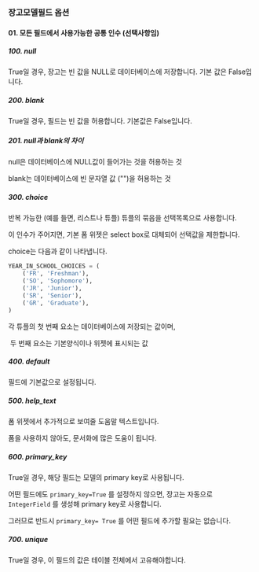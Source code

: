 ### 장고모델필드 옵션



#### 01. 모든 필드에서 사용가능한 공통 인수 (선택사항임)



##### 100. null

True일 경우, 장고는 빈 값을 NULL로 데이터베이스에 저장합니다. 기본 값은 False입니다.



##### 200. blank

True일 경우, 필드는 빈 값을 허용합니다. 기본값은 False입니다.



##### 201. null과 blank의 차이

null은 데이터베이스에 NULL값이 들어가는 것을 허용하는 것

blank는 데이터베이스에 빈 문자열 값 ("")을 허용하는 것



##### 300. choice

반복 가능한 (예를 들면, 리스트나 튜플) 튜플의 묶음을 선택목록으로 사용합니다.

이 인수가 주어지면, 기본 폼 위젯은 select box로 대체되어 선택값을 제한합니다.



choice는 다음과 같이 나타냅니다.

```python
YEAR_IN_SCHOOL_CHOICES = (
    ('FR', 'Freshman'),
    ('SO', 'Sophomore'),
    ('JR', 'Junior'),
    ('SR', 'Senior'),
    ('GR', 'Graduate'),
)
```

각 튜플의 첫 번째 요소는 데이터베이스에 저장되는 값이며,

​			   두 번째 요소는 기본양식이나 위젯에 표시되는 값



##### 400. default

필드에 기본값으로 설정됩니다.



##### 500. help_text

폼 위젯에서 추가적으로 보여줄 도움말 텍스트입니다.

폼을 사용하지 않아도, 문서화에 많은 도움이 됩니다.



##### 600. primary_key

True일 경우, 해당 필드는 모델의 primary key로 사용됩니다.

어떤 필드에도 `primary_key=True` 를 설정하지 않으면, 장고는 자동으로 `IntegerField` 를 생성해 primary key로 사용합니다.



그러므로 반드시 `primary_key= True` 를 어떤 필드에 추가할 필요는 없습니다.



##### 700. unique

True일 경우, 이 필드의 값은 테이블 전체에서 고유해야합니다.



  



